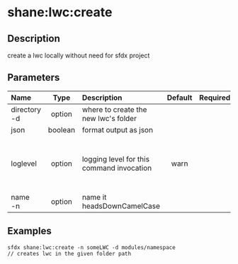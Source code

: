 <!-- This file has been generated with command 'sfdx hardis:doc:plugin:generate'. Please do not update it manually or it may be overwritten -->
# shane:lwc:create

## Description

create a lwc locally without need for sfdx project

## Parameters

|Name|Type|Description|Default|Required|Options|
|:---|:--:|:----------|:-----:|:------:|:-----:|
|directory<br/>-d|option|where to create the new lwc's folder||||
|json|boolean|format output as json||||
|loglevel|option|logging level for this command invocation|warn||trace<br/>debug<br/>info<br/>warn<br/>error<br/>fatal|
|name<br/>-n|option|name it headsDownCamelCase||||

## Examples

```shell
sfdx shane:lwc:create -n someLWC -d modules/namespace
// creates lwc in the given folder path

```


